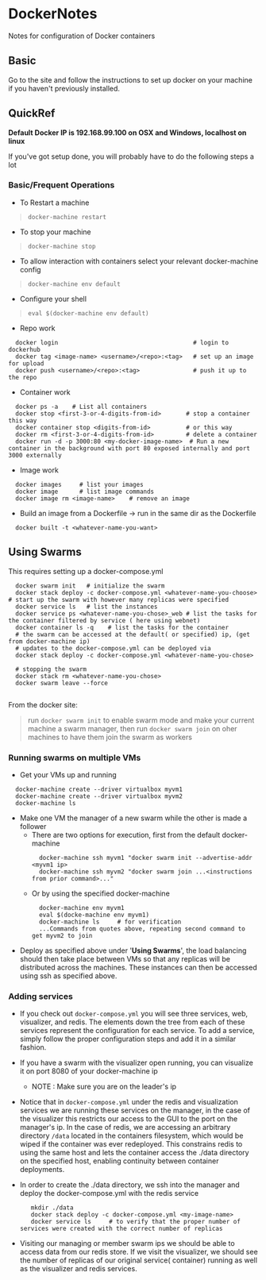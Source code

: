 # DockerNotes
Notes for configuration of Docker containers

## Basic
Go to the site and follow the instructions to set up docker on your machine
if you haven't previously installed.

## QuickRef

**Default Docker IP is 192.168.99.100 on OSX and Windows, localhost on linux**

If you've got setup done, you will probably have to do the following steps  a lot

### Basic/Frequent Operations
- To Restart a machine
> ```docker-machine restart```
- To stop your machine
> ```docker-machine stop```

- To allow interaction with containers select your relevant
docker-machine config
> ```docker-machine env default```
- Configure your shell
> ```eval $(docker-machine env default)```
- Repo work
```
  docker login                                      # login to dockerhub
  docker tag <image-name> <username>/<repo>:<tag>   # set up an image for upload
  docker push <username>/<repo>:<tag>               # push it up to the repo
```
- Container work
```
  docker ps -a    # List all containers
  docker stop <first-3-or-4-digits-from-id>       # stop a container this way
  docker container stop <digits-from-id>          # or this way
  docker rm <first-3-or-4-digits-from-id>         # delete a container
  docker run -d -p 3000:80 <my-docker-image-name>  # Run a new container in the background with port 80 exposed internally and port 3000 externally
```
- Image work
``` 
  docker images     # list your images
  docker image      # list image commands
  docker image rm <image-name>    # remove an image
```
- Build an image from a Dockerfile -> run in the same dir as the Dockerfile
```
  docker built -t <whatever-name-you-want>
```

## Using Swarms
This requires setting up a docker-compose.yml
```
  docker swarm init   # initialize the swarm
  docker stack deploy -c docker-compose.yml <whatever-name-you-choose>    # start up the swarm with however many replicas were specified
  docker service ls   # list the instances
  docker service ps <whatever-name-you-chose>_web # list the tasks for the container filtered by service ( here using webnet)
  docker container ls -q    # list the tasks for the container
  # the swarm can be accessed at the default( or specified) ip, (get from docker-machine ip)
  # updates to the docker-compose.yml can be deployed via
  docker stack deploy -c docker-compose.yml <whatever-name-you-chose>
  
  # stopping the swarm
  docker stack rm <whatever-name-you-chose>
  docker swarm leave --force
  
```

From the docker site:
> run `docker swarm init` to enable swarm mode and make your current machine a swarm manager, then run `docker swarm join` on oher machines to have them join the swarm as workers

### Running swarms on multiple VMs
* Get your VMs up and running
```
  docker-machine create --driver virtualbox myvm1
  docker-machine create --driver virtualbox myvm2
  docker-machine ls
```  
* Make one VM the manager of a new swarm while the other is made a follower
  - There are two options for execution, first from the default docker-machine
    ```
      docker-machine ssh myvm1 "docker swarm init --advertise-addr <myvm1 ip>
      docker-machine ssh myvm2 "docker swarm join ...<instructions from prior command>..."  
    ```
  - Or by using the specified docker-machine
    ```
      docker-machine env myvm1
      eval $(docke-machine env myvm1)
      docker-machine ls     # for verification
      ...Commands from quotes above, repeating second command to get myvm2 to join
    ```
* Deploy as specified above under '**Using Swarms**', the load balancing should then take place between VMs so that
any replicas will be distributed across the machines. These instances can then be accessed using ssh as specified above. 

### Adding services

* If you check out `docker-compose.yml` you will see three services, web, visualizer, and redis. The elements down the tree from each of these services represent the configuration for each service. To add a service, simply follow the proper configuration steps and add it in a similar fashion. 
* If you have a swarm with the visualizer open running, you can visualize it on port 8080 of your docker-machine ip
  - NOTE : Make sure you are on the leader's ip

* Notice that in `docker-compose.yml` under the redis and visualization services we are running these services on the manager, in the case of the visualizer this restricts our access to the GUI to the port on the manager's ip. In the case of redis, we are accessing an arbitrary directory `/data` located in the containers filesystem, which would be wiped if the container was ever redeployed. This constrains redis to using the same host and lets the container access the ./data directory on the specified host, enabling continuity between container deployments.
* In order to create the ./data directory, we ssh into the manager and deploy the docker-compose.yml with the redis service
   ```
      mkdir ./data
      docker stack deploy -c docker-compose.yml <my-image-name>
      docker service ls     # to verify that the proper number of services were created with the correct number of replicas
   ```
* Visiting our managing or member swarm ips we should be able to access data from our redis store. If we visit 
the visualizer, we should see the number of replicas of our original service( container) running as well as the visualizer and redis services. 

  




  

